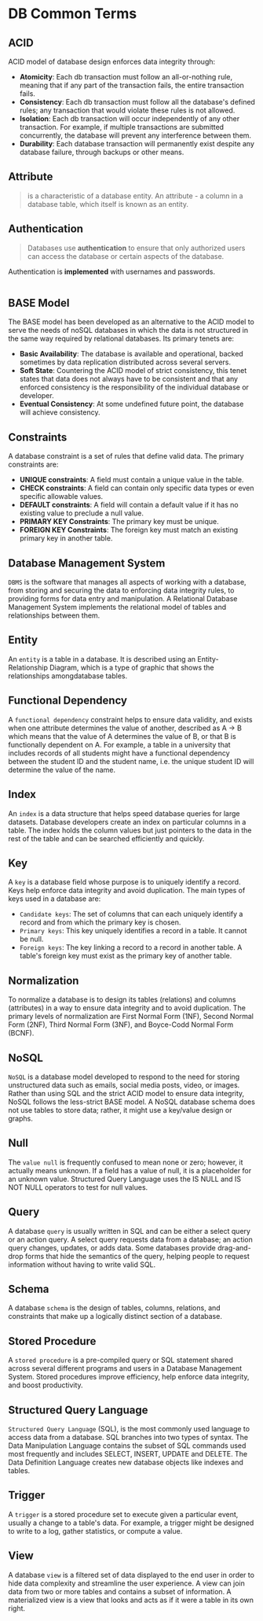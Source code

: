 # DB Common Terms

## ACID

 ACID model of database design enforces data integrity through:
- **Atomicity**: Each db transaction must follow an all-or-nothing rule, meaning that if any part of the transaction 
fails, the entire transaction fails.
- **Consistency**: Each db transaction must follow all the database's defined rules; any transaction that would 
violate these rules is not allowed.
- **Isolation**: Each db transaction will occur independently of any other transaction. For example, if multiple 
transactions are submitted concurrently, the database will prevent any interference between them.
- **Durability**: Each database transaction will permanently exist despite any database failure, through backups or 
other means.

## Attribute
> is a characteristic of a database entity. An attribute - a column in a database table, which 
itself is known as an entity.

## Authentication
> Databases use **authentication** to ensure that only authorized users can access the database or certain aspects of the 
database. 

Authentication is **implemented** with usernames and passwords.

```For example, administrators might be authorized to insert or edit data, while regular employees might only view data. 
```

## BASE Model
The BASE model has been developed as an alternative to the ACID model to serve the needs of noSQL databases in which 
the data is not structured in the same way required by relational databases. Its primary tenets are:

- **Basic Availability**: The database is available and operational, backed sometimes by data replication 
distributed across several servers.
- **Soft State**: Countering the ACID model of strict consistency, this tenet states that data does not always have to 
be consistent and that any enforced consistency is the responsibility of the individual database or developer.
- **Eventual Consistency**: At some undefined future point, the database will achieve consistency.

## Constraints
A database constraint is a set of rules that define valid data. The primary constraints are:

- **UNIQUE constraints**: A field must contain a unique value in the table.
- **CHECK constraints**: A field can contain only specific data types or even specific allowable values.
- **DEFAULT constraints**: A field will contain a default value if it has no existing value to preclude a null value.
- **PRIMARY KEY Constraints**: The primary key must be unique.
- **FOREIGN KEY Constraints**: The foreign key must match an existing primary key in another table.

## Database Management System
`DBMS` is the software that manages all aspects of working with a database, from storing and securing the data to 
enforcing data integrity rules, to providing forms for data entry and manipulation. A Relational Database 
Management System implements the relational model of tables and relationships between them.

## Entity
An `entity` is a table in a database. It is described using an Entity-Relationship Diagram, which is a type of 
graphic that shows the relationships amongdatabase tables.

## Functional Dependency
A `functional dependency` constraint helps to ensure data validity, and exists when one attribute determines the 
value of another, described as A -> B which means that the value of A determines the value of B, or that B is 
functionally dependent on A. For example, a table in a university that includes records of all students might have 
a functional dependency between the student ID and the student name, i.e. the unique student ID will determine the 
value of the name.

## Index
An `index` is a data structure that helps speed database queries for large datasets. Database developers create an 
index on particular columns in a table. The index holds the column values but just pointers to the data in the rest 
of the table and can be searched efficiently and quickly.

## Key
A `key` is a database field whose purpose is to uniquely identify a record. Keys help enforce data integrity and avoid 
duplication. The main types of keys used in a database are:

- `Candidate keys`: The set of columns that can each uniquely identify a record and from which the primary key is 
chosen.
- `Primary keys`: This key uniquely identifies a record in a table. It cannot be null.
- `Foreign keys`: The key linking a record to a record in another table. A table's foreign key must exist as the 
primary key of another table.

## Normalization
To normalize a database is to design its tables (relations) and columns (attributes) in a way to ensure data 
integrity and to avoid duplication. The primary levels of normalization are First Normal Form (1NF), Second Normal 
Form (2NF), Third Normal Form (3NF), and Boyce-Codd Normal Form (BCNF).

## NoSQL
`NoSQL` is a database model developed to respond to the need for storing unstructured data such as emails, social 
media posts, video, or images. Rather than using SQL and the strict ACID model to ensure data integrity, NoSQL 
follows the less-strict BASE model. A NoSQL database schema does not use tables to store data; rather, it might 
use a key/value design or graphs.

## Null
The `value null` is frequently confused to mean none or zero; however, it actually means unknown. If a field has a 
value of null, it is a placeholder for an unknown value. Structured Query Language uses the IS NULL and IS NOT NULL 
operators to test for null values.

## Query
A database `query` is usually written in SQL and can be either a select query or an action query. A select query 
requests data from a database; an action query changes, updates, or adds data. Some databases provide drag-and-drop 
forms that hide the semantics of the query, helping people to request information without having to write valid SQL.

## Schema
A database `schema` is the design of tables, columns, relations, and constraints that make up a logically distinct 
section of a database.

## Stored Procedure
A `stored procedure` is a pre-compiled query or SQL statement shared across several different programs and users in a 
Database Management System. Stored procedures improve efficiency, help enforce data integrity, and boost 
productivity.

## Structured Query Language
`Structured Query Language` (SQL), is the most commonly used language to access data from a database. SQL branches 
into two types of syntax. The Data Manipulation Language contains the subset of SQL commands used most frequently 
and includes SELECT, INSERT, UPDATE and DELETE. The Data Definition Language creates new database objects like 
indexes and tables.

## Trigger
A `trigger` is a stored procedure set to execute given a particular event, usually a change to a table's data. For 
example, a trigger might be designed to write to a log, gather statistics, or compute a value.

## View
A database `view` is a filtered set of data displayed to the end user in order to hide data complexity and streamline 
the user experience. A view can join data from two or more tables and contains a subset of information. 
A materialized view is a view that looks and acts as if it were a table in its own right.



















